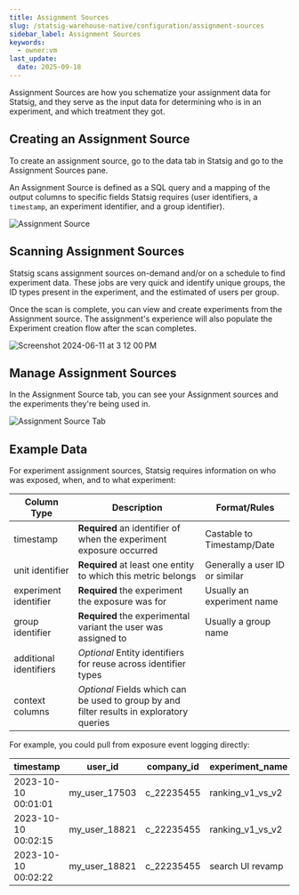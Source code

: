 ```yaml
---
title: Assignment Sources
slug: /statsig-warehouse-native/configuration/assignment-sources
sidebar_label: Assignment Sources
keywords:
  - owner:vm
last_update:
  date: 2025-09-18
---
```


Assignment Sources are how you schematize your assignment data for Statsig, and they serve as the input data for determining who is in an experiment, and which treatment they got.

## Creating an Assignment Source

To create an assignment source, go to the data tab in Statsig and go to the Assignment Sources pane.

An Assignment Source is defined as a SQL query and a mapping of the output columns to specific fields
Statsig requires (user identifiers, a `timestamp`, an experiment identifier, and a group identifier).

![Assignment Source](https://user-images.githubusercontent.com/102695539/264100295-05d71c64-9b31-4531-b371-03b6cb692446.png)

## Scanning Assignment Sources

Statsig scans assignment sources on-demand and/or on a schedule to find experiment data. These jobs are very quick and identify unique groups, the ID types present in the experiment, and the estimated of users per group.

Once the scan is complete, you can view and create experiments from the Assignment source. The assignment's experience will also populate the Experiment creation flow after the scan completes.

![Screenshot 2024-06-11 at 3 12 00 PM](https://github.com/statsig-io/docs/assets/102695539/87fac269-75bc-4a65-a660-339486605e24)

## Manage Assignment Sources

In the Assignment Source tab, you can see your Assignment sources and the experiments they're being used in.

![Assignment Source Tab](https://user-images.githubusercontent.com/102695539/264100297-c41cd747-089c-4ccf-8b45-b70a1b4e264a.png)

## Example Data

For experiment assignment sources, Statsig requires information on who was exposed, when, and to what experiment:

| Column Type            | Description                                                                               | Format/Rules                   |
| ---------------------- | ----------------------------------------------------------------------------------------- | ------------------------------ |
| timestamp              | **Required** an identifier of when the experiment exposure occurred                       | Castable to Timestamp/Date     |
| unit identifier        | **Required** at least one entity to which this metric belongs                             | Generally a user ID or similar |
| experiment identifier  | **Required** the experiment the exposure was for                                          | Usually an experiment name     |
| group identifier       | **Required** the experimental variant the user was assigned to                            | Usually a group name           |
| additional identifiers | _Optional_ Entity identifiers for reuse across identifier types                           |                                |
| context columns        | _Optional_ Fields which can be used to group by and filter results in exploratory queries |                                |

For example, you could pull from exposure event logging directly:

| timestamp           | user_id       | company_id | experiment_name  | group_name | country |
| ------------------- | ------------- | ---------- | ---------------- | ---------- | ------- |
| 2023-10-10 00:01:01 | my_user_17503 | c_22235455 | ranking_v1_vs_v2 | v1         | US      |
| 2023-10-10 00:02:15 | my_user_18821 | c_22235455 | ranking_v1_vs_v2 | v2         | CA      |
| 2023-10-10 00:02:22 | my_user_18821 | c_22235455 | search UI revamp | control    | CA      |
